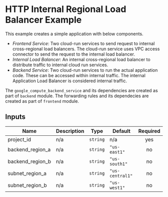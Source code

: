 # HTTP Internal Regional Load Balancer Example

This example creates a simple application with below components.

* *Frontend Service*: Two cloud-run services to send request to internal cross-regional load balancers. The cloud-run service uses VPC access connector to send the request to the internal load balancer.
* *Internal Load Balancer*: An internal cross-regional load balancer to distribute traffic to internal cloud run services.
* *Backend Service*: Two cloud-run services to run the actual application code. These can be accessed within internal traffic. The internal Application Load Balancer is considered internal traffic.


The `google_compute_backend_service` and its dependencies are created as part of `backend` module.
The forwarding rules and its dependecies are created as part of `frontend` module.

<!-- BEGINNING OF PRE-COMMIT-TERRAFORM DOCS HOOK -->
## Inputs

| Name | Description | Type | Default | Required |
|------|-------------|------|---------|:--------:|
| project\_id | n/a | `string` | n/a | yes |
| backend_region_a | n/a | `string` | `"us-east1"` | no |
| backend_region_b | n/a | `string` | `"us-south1"` | no |
| subnet_region_a | n/a | `string` | `"us-central1"` | no |
| subnet_region_b | n/a | `string` | `"us-west1"` | no |

<!-- END OF PRE-COMMIT-TERRAFORM DOCS HOOK -->